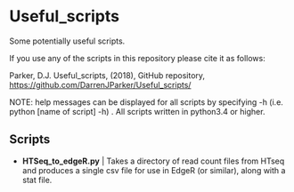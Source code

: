 # Useful_scripts

Some potentially useful scripts.

If you use any of the scripts in this repository please cite it as follows:

Parker, D.J. Useful_scripts, (2018), GitHub repository, https://github.com/DarrenJParker/Useful_scripts/

NOTE: help messages can be displayed for all scripts by specifying -h (i.e. python [name of script] -h) .
All scripts written in python3.4 or higher.

## Scripts

* **HTSeq_to_edgeR.py** | Takes a directory of read count files from HTseq and produces a single csv file for use in EdgeR (or similar), along with a stat file.


